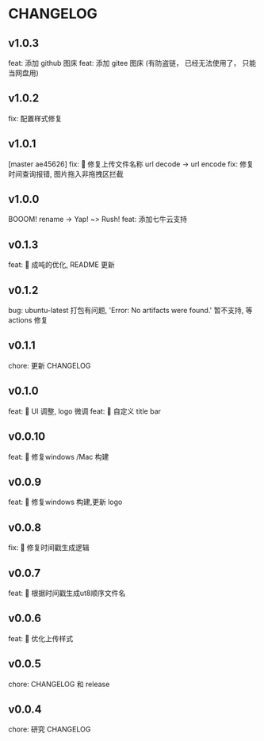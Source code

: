 # CHANGELOG

## v1.0.3
feat: 添加 github 图床
feat: 添加 gitee 图床 (有防盗链， 已经无法使用了， 只能当网盘用)

## v1.0.2
fix: 配置样式修复

## v1.0.1
[master ae45626] fix: 🐛 修复上传文件名称 url decode -> url encode
fix: 修复时间查询报错, 图片拖入非拖拽区拦截

## v1.0.0
BOOOM! rename -> Yap! ~> Rush!
feat: 添加七牛云支持

## v0.1.3
feat: 🎸 成吨的优化, README 更新
## v0.1.2
bug: ubuntu-latest 打包有问题, 'Error: No artifacts were found.' 暂不支持, 等 actions 修复

## v0.1.1
chore: 更新 CHANGELOG

## v0.1.0
feat: 🎸 UI 调整, logo 微调
feat: 🎸 自定义 title bar

## v0.0.10
feat: 🎸 修复windows /Mac 构建

## v0.0.9
feat: 🎸 修复windows 构建,更新 logo

## v0.0.8

fix: 🐛 修复时间戳生成逻辑

## v0.0.7

feat: 🎸 根据时间戳生成ut8顺序文件名

## v0.0.6

feat: 🎸 优化上传样式
## v0.0.5

chore: CHANGELOG 和 release
## v0.0.4

chore: 研究 CHANGELOG
